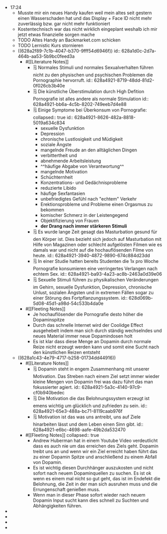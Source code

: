- 17:24
	- Musste mir ein neues Handy kaufen weil mein altes seit gestern einen Wasserschaden hat und das Display + Face ID nicht mehr zuverlässig bzw. gar nicht mehr funktioniert
	- Kostentechnisch war das nicht wirklich eingeplant weshalb ich mir jetzt etwas finanzielle sorgen mache
	- TODO Altes Handy an Backmarket.com schicken
	- TODO Lernistic Kurs stornieren
	- ((628a2f89-7c1b-4047-b370-9fff54d6946f))
	  id:: 628a1d0c-2d7a-464b-aa53-5b9bc0feed3a
		- #[[Literature Notes]]
			- 🗒 Normales Stimuli und normales Sexualverhalten führen nicht zu den physischen und psychischen Problemen die Pornographie hervorruft.
			  id:: 628a4921-8719-48dd-81d2-0f026cb3b40e
			- 🗒 Die künstliche Überstimulation durch High Defition Pornografie ist alles andere als normale Stimulation
			  id:: 628a4921-bb6a-4c5b-8202-749eeb7d4e88
			- 🗒 Einige Symptome bei Überkonsum von Pornografie:
			  collapsed:: true
			  id:: 628a4921-8626-482a-8818-5019a634c834
				- sexuelle Dysfunktion
				- Depression
				- chronische Lustlosigkeit und Müdigkeit
				- soziale Ängste
				- mangelnde Freude an den alltäglichen Dingen
				- verbittertheit und
				- abnehmende Arbeitsleistung
				- ^^häufige Abgabe von Verantwortung^^
				- mangelnde Motivation
				- Schüchternheit
				- Konzentrations- und Gedächnisprobleme
				- reduzierte Libido
				- häufige Sexfantasien
				- unbefriedigtes Gefühl nach "echtem" Verkehr
				- Erektionsprobleme und Probleme einen Orgasmus zu bekommen
				- komischer Schmerz in der Leistengegend
				- Objektifizierung von Frauen
				- **der Drang nach immer stärkeren Stimuli**
			- 🗒 Es wurde lange Zeit gesagt das Masturbation gesund für den Körper ist. Dies bezieht sich jedoch auf Masturbation mit Hilfe von Magazinen oder schlecht aufgelösten Filmen wie es damals war und nicht auf die hochauflösenden Filme von heute.
			  id:: 628a4921-3940-4872-9890-674c884d23dd
			- 🗒 In einer Studie hatten bereits Studenten die 1x pro Woche Pornografie konsumieren eine verringertes Verlangen nach echtem Sex.
			  id:: 628a4921-ba93-4a23-ac8b-2463a0d39e06
			- 🗒 Sexuelle Stimuli führen zu physikalischen Veränderungen im Gehirn, sexuelle Dysfunktion, Depression, chronische Unlust, sozialen Ängsten und in extremen Fällen sogar zu einer Störung des Fortpflanzungssystem.
			  id:: 628d069b-5d08-45d1-a98d-54c533b4da0e
		- #[[Fleeting Notes]]
			- Je hochauflösender die Pornografie desto höher die Dopaminspitze
			- Durch das schnelle Internet wird der Coolidge Effect ausgehebelt indem man sich durch ständig wechselndes und neues Material immer neue Dopamindosen holt
			- Es ist klar dass diese Menge an Dopamin durch normale Reize nicht erzeugt werden kann und somit eine Sucht nach den künstlichen Reizen entsteht
	- ((628a1c43-4e79-4717-b258-01734dd44916))
		- #[[Literature Notes]]
			- 🗒 Dopamin steht in engem Zusammenhang mit unserer Motivation. Das Streben nach einem Ziel setzt immer wieder kleine Mengen von Dopamin frei was dazu führt das man fokussierter agiert.
			  id:: 628a4921-5a3c-4140-97c9-cf0b940bedec
			- 🗒 Die Motivation die das Belohnungssystem erzeugt ist emens wichtig um glücklich und zufrieden zu sein.
			  id:: 628a4921-65e3-488a-bc71-8119caab976f
			- 🗒 Motivation ist das was uns antreibt, uns auf Ziele hinarbeiten lässt und dem Leben einen Sinn gibt.
			  id:: 628a4921-e6bc-4698-aafe-49b2da532470
		- #[[Fleeting Notes]]
		  collapsed:: true
			- Andrew Huberman hat in einem Youtube Video verdeutlicht dass es auch nie um das erreichen des Ziels geht. Dopamin treibt uns an und wenn wir ein Ziel erreicht haben führt das zu einer Dopamin Spitze und anschließend zu einem Abfall von Dopamin.
			- Es ist wichtig diesen Durchhänger auszukosten und nicht sofort nach neuem Dopaminquellen zu suchen. Es ist ok wenn es einem mal nicht so gut geht, das ist im Endefekt die Belohnung, die Zeit in der man sich ausruhen muss und die Errungenschaft genießen muss.
			- Wenn man in dieser Phase sofort wieder nach neuem Dopamin Input sucht kann dies schnell zu Suchten und Abhängigkeiten führen.
-
-
-
-